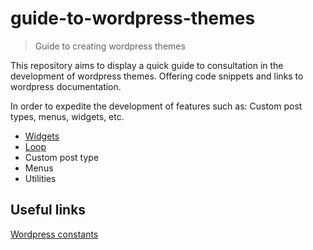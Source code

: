 # guide-to-wordpress-themes
> Guide to creating wordpress themes

This repository aims to display a quick guide to consultation in the development of wordpress themes. Offering code snippets and links to wordpress documentation.

In order to expedite the development of features such as: Custom post types, menus, widgets, etc.

- [Widgets](widgets.md)
- [Loop](loop.md)
- Custom post type
- Menus
- Utilities


## Useful links

[Wordpress constants](http://wpengineer.com/2382/wordpress-constants-overview/)

